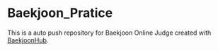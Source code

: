 # Baekjoon_Pratice
This is a auto push repository for Baekjoon Online Judge created with [BaekjoonHub](https://github.com/BaekjoonHub/BaekjoonHub).
